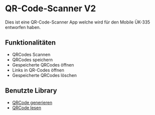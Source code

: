 # QR-Code-Scanner V2

Dies ist eine QR-Code-Scanner App welche wird für den Mobile ÜK-335 entworfen haben.

## Funktionalitäten
* QRCodes Scannen
* QRCodes speichern
* Gespeicherte QRCodes öffnen
* Links in QR-Codes öffnen
* Gespeicherte QRCodes löschen

## Benutzte Library
*  [QRCode generieren](https://github.com/androidmads/QRGenerator)
*  [QRCode lesen](https://developers.google.com/vision/android/barcodes-overview)

